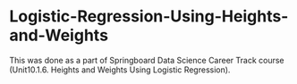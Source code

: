 # Logistic-Regression-Using-Heights-and-Weights
This was done as a part of Springboard Data Science Career Track course (Unit10.1.6. Heights and Weights Using Logistic Regression).

